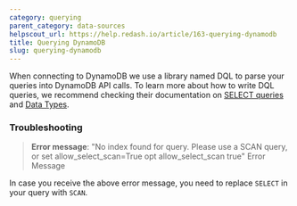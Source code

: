 ```yaml
---
category: querying
parent_category: data-sources
helpscout_url: https://help.redash.io/article/163-querying-dynamodb
title: Querying DynamoDB
slug: querying-dynamodb
---
```


When connecting to DynamoDB we use a library named DQL to parse your queries
into DynamoDB API calls. To learn more about how to write DQL queries, we recommend checking their
documentation on [SELECT queries](https://dql.readthedocs.io/en/latest/topics/queries/select.html) and [Data Types](https://dql.readthedocs.io/en/latest/topics/data_types.html).

### Troubleshooting

> **Error message**: "No index found for query. Please use a SCAN query, or set
allow_select_scan=True opt allow_select_scan true" Error Message

In case you receive the above error message, you need to replace `SELECT` in
your query with `SCAN`.

